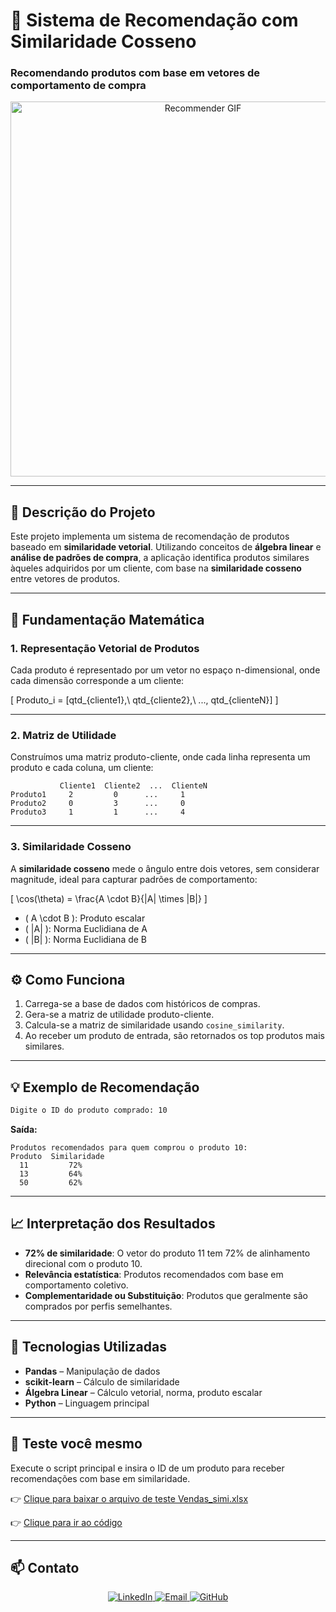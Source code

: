 
# 🔗 Sistema de Recomendação com Similaridade Cosseno  
### Recomendando produtos com base em vetores de comportamento de compra

<p align="center">
  <img src="https://miro.medium.com/v2/resize:fit:1400/1*G5eDcA1vMpGg2s0gN4tX4g.gif" width="600" alt="Recommender GIF"/>
</p>

---

## 📌 Descrição do Projeto

Este projeto implementa um sistema de recomendação de produtos baseado em **similaridade vetorial**. Utilizando conceitos de **álgebra linear** e **análise de padrões de compra**, a aplicação identifica produtos similares àqueles adquiridos por um cliente, com base na **similaridade cosseno** entre vetores de produtos.

---

## 🧠 Fundamentação Matemática

### 1. Representação Vetorial de Produtos  
Cada produto é representado por um vetor no espaço n-dimensional, onde cada dimensão corresponde a um cliente:

\[
Produto_i = [qtd_{cliente1},\ qtd_{cliente2},\ ..., qtd_{clienteN}]
\]

---

### 2. Matriz de Utilidade  
Construímos uma matriz produto-cliente, onde cada linha representa um produto e cada coluna, um cliente:

```
           Cliente1  Cliente2  ...  ClienteN
Produto1     2         0      ...     1
Produto2     0         3      ...     0
Produto3     1         1      ...     4
```

---

### 3. Similaridade Cosseno  

A **similaridade cosseno** mede o ângulo entre dois vetores, sem considerar magnitude, ideal para capturar padrões de comportamento:

\[
\cos(\theta) = \frac{A \cdot B}{\|A\| \times \|B\|}
\]

- \( A \cdot B \): Produto escalar  
- \( \|A\| \): Norma Euclidiana de A  
- \( \|B\| \): Norma Euclidiana de B


---

## ⚙️ Como Funciona

1. Carrega-se a base de dados com históricos de compras.
2. Gera-se a matriz de utilidade produto-cliente.
3. Calcula-se a matriz de similaridade usando `cosine_similarity`.
4. Ao receber um produto de entrada, são retornados os top produtos mais similares.

---

## 💡 Exemplo de Recomendação

```bash
Digite o ID do produto comprado: 10
```

**Saída:**
```
Produtos recomendados para quem comprou o produto 10:
Produto  Similaridade
  11         72%
  13         64%
  50         62%
```

---

## 📈 Interpretação dos Resultados

- **72% de similaridade**: O vetor do produto 11 tem 72% de alinhamento direcional com o produto 10.
- **Relevância estatística**: Produtos recomendados com base em comportamento coletivo.
- **Complementaridade ou Substituição**: Produtos que geralmente são comprados por perfis semelhantes.

---

## 📂 Tecnologias Utilizadas

- **Pandas** – Manipulação de dados
- **scikit-learn** – Cálculo de similaridade
- **Álgebra Linear** – Cálculo vetorial, norma, produto escalar
- **Python** – Linguagem principal

---

## 🧪 Teste você mesmo

Execute o script principal e insira o ID de um produto para receber recomendações com base em similaridade.

👉  [Clique para baixar o arquivo de teste Vendas_simi.xlsx](https://github.com/seu-usuario/nome-do-repositorio/raw/main/data/Vendas_simi.xlsx)

👉  [Clique para ir ao código](https://github.com/Gusta765/Recomenda-es-de-Produtos-por-Afinidade/blob/main/Sistema_Recomenda%C3%A7%C3%A3o.ipynb)

---

## 📫 Contato

<p align="center">
  <a href="https://www.linkedin.com/in/gustavo-barbosa-868976236/">
    <img src="https://img.shields.io/badge/LinkedIn-0A66C2?style=for-the-badge&logo=linkedin&logoColor=white" alt="LinkedIn">
  </a>
  <a href="mailto:gustavobarbosa7744@gmail.com">
    <img src="https://img.shields.io/badge/Email-D14836?style=for-the-badge&logo=gmail&logoColor=white" alt="Email">
  </a>
  <a href="https://github.com/seu-usuario">
    <img src="https://img.shields.io/badge/GitHub-181717?style=for-the-badge&logo=github&logoColor=white" alt="GitHub">
  </a>
</p>
